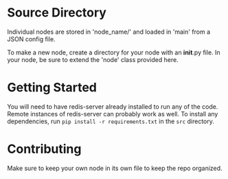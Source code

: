 # Source Directory

Individual nodes are stored in 'node_name/' and loaded in 'main' from a 
JSON config file. 

To make a new node, create a directory for your node with an __init__.py file.
In your node, be sure to extend the 'node' class provided here.

# Getting Started

You will need to have redis-server already installed to run any of the code. 
Remote instances of redis-server can probably work as well.
To install any dependencies, run `pip install -r requirements.txt` in the `src` directory.

# Contributing

Make sure to keep your own node in its own file to keep the repo organized.

